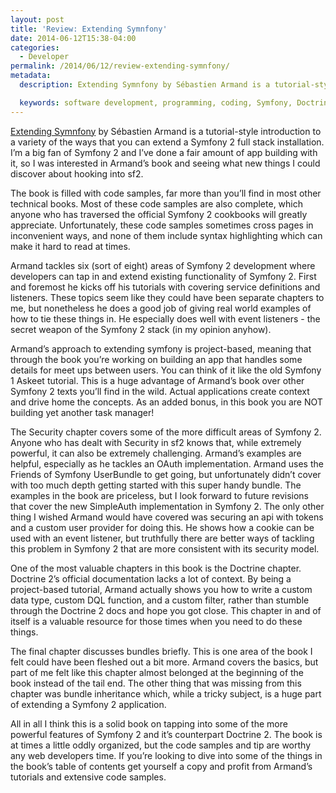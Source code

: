 ```yaml
---
layout: post
title: 'Review: Extending Symnfony'
date: 2014-06-12T15:38-04:00
categories:
  - Developer
permalink: /2014/06/12/review-extending-symnfony/
metadata:
  description: Extending Symnfony by Sébastien Armand is a tutorial-style introduction to a variety of the ways that you can extend a Symfony 2 full stack installation.

  keywords: software development, programming, coding, Symfony, Doctrine ORM, REST API
---
```

[Extending Symnfony](http://www.packtpub.com/extending-symfony-2-web-application-framework/book) by Sébastien Armand is a tutorial-style introduction to a variety of the ways that you can extend a Symfony 2 full stack installation. I’m a big fan of Symfony 2 and I’ve done a fair amount of app building with it, so I was interested in Armand’s book and seeing what new things I could discover about hooking into sf2.

The book is filled with code samples, far more than you’ll find in most other technical books. Most of these code samples are also complete, which anyone who has traversed the official Symfony 2 cookbooks will greatly appreciate. Unfortunately, these code samples sometimes cross pages in inconvenient ways, and none of them include syntax highlighting which can make it hard to read at times.

Armand tackles six (sort of eight) areas of Symfony 2 development where developers can tap in and extend existing functionality of Symfony 2. First and foremost he kicks off his tutorials with covering service definitions and listeners. These topics seem like they could have been separate chapters to me, but nonetheless he does a good job of giving real world examples of how to tie these things in. He especially does well with event listeners - the secret weapon of the Symfony 2 stack (in my opinion anyhow).

Armand’s approach to extending symfony is project-based, meaning that through the book you’re working on building an app that handles some details for meet ups between users. You can think of it like the old Symfony 1 Askeet tutorial. This is a huge advantage of Armand’s book over other Symfony 2 texts you’ll find in the wild. Actual applications create context and drive home the concepts. As an added bonus, in this book you are NOT building yet another task manager!

The Security chapter covers some of the more difficult areas of Symfony 2. Anyone who has dealt with Security in sf2 knows that, while extremely powerful, it can also be extremely challenging. Armand’s examples are helpful, especially as he tackles an OAuth implementation. Armand uses the Friends of Symfony UserBundle to get going, but unfortunately didn’t cover with too much depth getting started with this super handy bundle. The examples in the book are priceless, but I look forward to future revisions that cover the new SimpleAuth implementation in Symfony 2. The only other thing I wished Armand would have covered was securing an api with tokens and a custom user provider for doing this. He shows how a cookie can be used with an event listener, but truthfully there are better ways of tackling this problem in Symfony 2 that are more consistent with its security model.

One of the most valuable chapters in this book is the Doctrine chapter. Doctrine 2’s official documentation lacks a lot of context. By being a project-based tutorial, Armand actually shows you how to write a custom data type, custom DQL function, and a custom filter, rather than stumble through the Doctrine 2 docs and hope you got close. This chapter in and of itself is a valuable resource for those times when you need to do these things.

The final chapter discusses bundles briefly. This is one area of the book I felt could have been fleshed out a bit more. Armand covers the basics, but part of me felt like this chapter almost belonged at the beginning of the book instead of the tail end. The other thing that was missing from this chapter was bundle inheritance which, while a tricky subject, is a huge part of extending a Symfony 2 application.

All in all I think this is a solid book on tapping into some of the more powerful features of Symfony 2 and it’s counterpart Doctrine 2. The book is at times a little oddly organized, but the code samples and tip are worthy any web developers time. If you’re looking to dive into some of the things in the book’s table of contents get yourself a copy and profit from Armand’s tutorials and extensive code samples.
